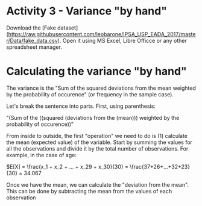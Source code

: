 # Activity 3 - Variance "by hand"

Download the [Fake dataset] (https://raw.githubusercontent.com/leobarone/IPSA_USP_EADA_2017/master/Data/fake_data.csv). Open it using MS Excel, Libre Officce or any other spreadsheet manager.

# Calculating the variance "by hand"

The variance is the "Sum of the squared deviations from the mean weighted by the probability of occurence" (or frequency in the sample case).

Let's break the sentence into parts. First, using parenthesis:

"(Sum of the ((squared (deviations from the (mean))) weighted by the probability of occurence))"

From inside to outside, the first "operation" we need to do is (1) calculate the mean (expected value) of the variable. Start by summing the values for all the observations and divide it by the total number of observations. For example, in the case of age:

$E[X] = \frac{x_1 + x_2 + ... + x_29 + x_30}{30} = \frac{37+26+...+32+23}{30} = 34.067

Once we have the mean, we can calculate the "deviation from the mean". This can be done by subtracting the mean from the values of each observation

